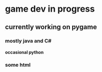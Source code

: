 # game dev in progress
## currently working on pygame
### mostly java and C#
#### occasional python
### some html 
